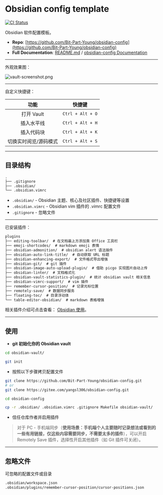 # Obsidian config template

[![CI Status](https://github.com/Bit-Part-Young/obsidian-config/actions/workflows/mkdocs-deploy.yml/badge.svg)](https://github.com/Bit-Part-Young/obsidian-config/actions/workflows/mkdocs-deploy.yml)

Obsidian 软件配置模板。

- **Repo**: [https://github.com/Bit-Part-Young/obsidian-config](https://github.com/Bit-Part-Young/obsidian-config)
- **Full Documentation**: [README.md](https://github.com/Bit-Part-Young/obsidian-config) / [obsidian-config Documentation](https://seekanotherland.xyz/obsidian-config/)

---

外观效果图：

![vault-screenshot.png](https://cdn.jsdelivr.net/gh/Bit-Part-Young/BTY-imgs/images/202312120853566.png)

<!-- ![vault-screenshot.png](./assets/vault-screenshot.png) -->

---

自定义快捷键：

| 功能 | 快捷键 |
| :--: | :--: |
| 打开 Vault | `Ctrl + Alt + O` |
| 插入水平线 | `Ctrl + Alt + H` |
| 插入代码块 | `Ctrl + Alt + K` |
| 切换实时阅览/源码模式 | `Ctrl + Alt + S` |

---

## 目录结构

```txt
.
├── .gitignore
├── .obsidian/
└── .obsidian.vimrc
```

- `.obsidian/` - Obsidian 主题、核心及社区插件、快捷键等设置
- `.obsidian.vimrc` - Obsidian vim 插件的 .vimrc 配置文件
- `.gitignore` - 忽略文件

---

已安装插件：

```txt
plugins
├── editing-toolbar/  # 在文档最上方添加类 Office 工具栏
├── emoji-shortcodes/  # markdown emoji 表情
├── obsidian-admonition/  # obsidian alert 语法插件 
├── obsidian-auto-link-title/  # 自动获取 URL 标题
├── obsidian-enhancing-export/  # 文件格式导出增强
├── obsidian-git/  # git 插件
├── obsidian-image-auto-upload-plugin/  # 借助 picgo 实现图片自动上传
├── obsidian-linter/  # 文档格式化
├── obsidian-vault-statistics-plugin/  # 统计 obsidian vault 相关信息
├── obsidian-vimrc-support/  # vim 插件
├── remember-cursor-position/  # 记录光标位置
├── remotely-save/  # 数据同步服务
├── floating-toc/  # 目录浮动体
└── table-editor-obsidian/  # markdown 表格增强
```

相关插件介绍可点击查看： [Obsidian 使用](https://seekanotherland.xyz/hexo-demo/posts/4661.html)。

---

## 使用

- **git 初始化你的 Obsidian vault**

```bash
cd obsidian-vault/

git init
```

- 按照以下步骤拷贝配置文件

```bash
git clone https://github.com/Bit-Part-Young/obsidian-config.git
# or
git clone https://gitee.com/yangsl306/obsidian-config.git

cd obsidian-config

cp -r .obsidian/ .obsidian.vimrc .gitignore Makefile obsidian-vault/
```

- 信任仓库作者并启用插件

>对于 PC - 手机端同步（**使用场景：手机端个人主要随时记录想法或看到的一些有用链接，仅这些内容需要同步，不需要太多的插件**），可以开启 Remotely Save 插件，选择性开启其他插件（如 Git 插件可关闭）。

---

## 忽略文件

可忽略的配置文件或目录

```bash
.obsidian/workspace.json
.obsidian/plugins/remember-cursor-position/cursor-positions.json
```
